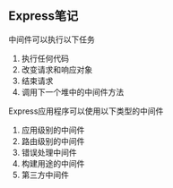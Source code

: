 ## Express笔记

中间件可以执行以下任务

1. 执行任何代码
2. 改变请求和响应对象
3. 结束请求
4. 调用下一个堆中的中间件方法

Express应用程序可以使用以下类型的中间件

1. 应用级别的中间件
2. 路由级别的中间件
3. 错误处理中间件
4. 构建用途的中间件
5. 第三方中间件